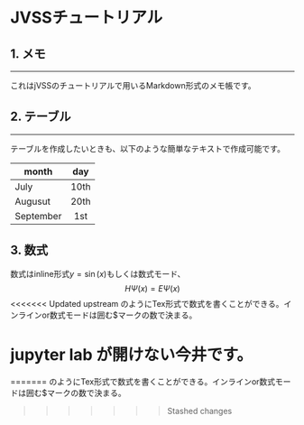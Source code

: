 # JVSSチュートリアル
## 1. メモ
----
これはjVSSのチュートリアルで用いるMarkdown形式のメモ帳です。
## 2. テーブル
----
テーブルを作成したいときも、以下のような簡単なテキストで作成可能です。

|month    |day|
|---      |:---:|
|July     | 10th|
|Augusut  | 20th| 
|September|  1st|

## 3. 数式
数式はinline形式$y=\sin(x)$もしくは数式モード、
$$
H\Psi(x) = E\Psi(x)
$$
<<<<<<< Updated upstream
のようにTex形式で数式を書くことができる。インラインor数式モードは囲む\$マークの数で決まる。

# jupyter lab が開けない今井です。
=======
のようにTex形式で数式を書くことができる。インラインor数式モードは囲む\$マークの数で決まる。
>>>>>>> Stashed changes
